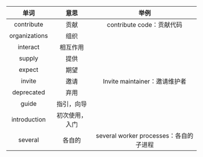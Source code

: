 单词 | 意思 | 举例
:-----: | :-----: | :-----:
contribute | 贡献 | contribute code：贡献代码
organizations | 组织|
interact | 相互作用|
supply | 提供|
expect | 期望|
invite | 邀请 | Invite maintainer：邀请维护者
deprecated | 弃用|
guide | 指引，向导 |
introduction | 初次使用，入门 |
several | 各自的 |several worker processes：各自的子进程

